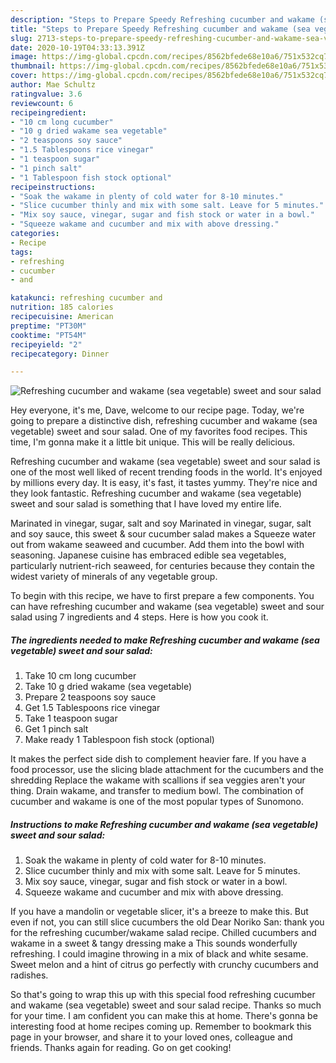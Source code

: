```yaml
---
description: "Steps to Prepare Speedy Refreshing cucumber and wakame (sea vegetable) sweet and sour salad"
title: "Steps to Prepare Speedy Refreshing cucumber and wakame (sea vegetable) sweet and sour salad"
slug: 2713-steps-to-prepare-speedy-refreshing-cucumber-and-wakame-sea-vegetable-sweet-and-sour-salad
date: 2020-10-19T04:33:13.391Z
image: https://img-global.cpcdn.com/recipes/8562bfede68e10a6/751x532cq70/refreshing-cucumber-and-wakame-sea-vegetable-sweet-and-sour-salad-recipe-main-photo.jpg
thumbnail: https://img-global.cpcdn.com/recipes/8562bfede68e10a6/751x532cq70/refreshing-cucumber-and-wakame-sea-vegetable-sweet-and-sour-salad-recipe-main-photo.jpg
cover: https://img-global.cpcdn.com/recipes/8562bfede68e10a6/751x532cq70/refreshing-cucumber-and-wakame-sea-vegetable-sweet-and-sour-salad-recipe-main-photo.jpg
author: Mae Schultz
ratingvalue: 3.6
reviewcount: 6
recipeingredient:
- "10 cm long cucumber"
- "10 g dried wakame sea vegetable"
- "2 teaspoons soy sauce"
- "1.5 Tablespoons rice vinegar"
- "1 teaspoon sugar"
- "1 pinch salt"
- "1 Tablespoon fish stock optional"
recipeinstructions:
- "Soak the wakame in plenty of cold water for 8-10 minutes."
- "Slice cucumber thinly and mix with some salt. Leave for 5 minutes."
- "Mix soy sauce, vinegar, sugar and fish stock or water in a bowl."
- "Squeeze wakame and cucumber and mix with above dressing."
categories:
- Recipe
tags:
- refreshing
- cucumber
- and

katakunci: refreshing cucumber and 
nutrition: 185 calories
recipecuisine: American
preptime: "PT30M"
cooktime: "PT54M"
recipeyield: "2"
recipecategory: Dinner

---
```



![Refreshing cucumber and wakame (sea vegetable) sweet and sour salad](https://img-global.cpcdn.com/recipes/8562bfede68e10a6/751x532cq70/refreshing-cucumber-and-wakame-sea-vegetable-sweet-and-sour-salad-recipe-main-photo.jpg)

Hey everyone, it's me, Dave, welcome to our recipe page. Today, we're going to prepare a distinctive dish, refreshing cucumber and wakame (sea vegetable) sweet and sour salad. One of my favorites food recipes. This time, I'm gonna make it a little bit unique. This will be really delicious.

Refreshing cucumber and wakame (sea vegetable) sweet and sour salad is one of the most well liked of recent trending foods in the world. It's enjoyed by millions every day. It is easy, it's fast, it tastes yummy. They're nice and they look fantastic. Refreshing cucumber and wakame (sea vegetable) sweet and sour salad is something that I have loved my entire life.

Marinated in vinegar, sugar, salt and soy Marinated in vinegar, sugar, salt and soy sauce, this sweet &amp; sour cucumber salad makes a Squeeze water out from wakame seaweed and cucumber. Add them into the bowl with seasoning. Japanese cuisine has embraced edible sea vegetables, particularly nutrient-rich seaweed, for centuries because they contain the widest variety of minerals of any vegetable group.


To begin with this recipe, we have to first prepare a few components. You can have refreshing cucumber and wakame (sea vegetable) sweet and sour salad using 7 ingredients and 4 steps. Here is how you cook it.

<!--inarticleads1-->

##### The ingredients needed to make Refreshing cucumber and wakame (sea vegetable) sweet and sour salad:

1. Take 10 cm long cucumber
1. Take 10 g dried wakame (sea vegetable)
1. Prepare 2 teaspoons soy sauce
1. Get 1.5 Tablespoons rice vinegar
1. Take 1 teaspoon sugar
1. Get 1 pinch salt
1. Make ready 1 Tablespoon fish stock (optional)


It makes the perfect side dish to complement heavier fare. If you have a food processor, use the slicing blade attachment for the cucumbers and the shredding Replace the wakame with scallions if sea veggies aren&#39;t your thing. Drain wakame, and transfer to medium bowl. The combination of cucumber and wakame is one of the most popular types of Sunomono. 

<!--inarticleads2-->

##### Instructions to make Refreshing cucumber and wakame (sea vegetable) sweet and sour salad:

1. Soak the wakame in plenty of cold water for 8-10 minutes.
1. Slice cucumber thinly and mix with some salt. Leave for 5 minutes.
1. Mix soy sauce, vinegar, sugar and fish stock or water in a bowl.
1. Squeeze wakame and cucumber and mix with above dressing.


If you have a mandolin or vegetable slicer, it&#39;s a breeze to make this. But even if not, you can still slice cucumbers the old Dear Noriko San: thank you for the refreshing cucumber/wakame salad recipe. Chilled cucumbers and wakame in a sweet &amp; tangy dressing make a This sounds wonderfully refreshing. I could imagine throwing in a mix of black and white sesame. Sweet melon and a hint of citrus go perfectly with crunchy cucumbers and radishes. 

So that's going to wrap this up with this special food refreshing cucumber and wakame (sea vegetable) sweet and sour salad recipe. Thanks so much for your time. I am confident you can make this at home. There's gonna be interesting food at home recipes coming up. Remember to bookmark this page in your browser, and share it to your loved ones, colleague and friends. Thanks again for reading. Go on get cooking!

